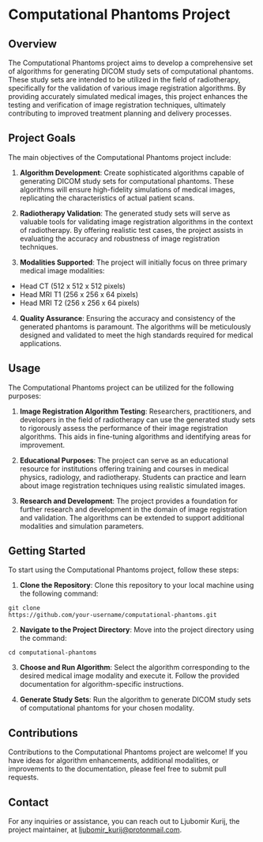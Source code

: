 # Computational Phantoms Project

## Overview

The Computational Phantoms project aims to develop a comprehensive set of
algorithms for generating DICOM study sets of computational phantoms. These
study sets are intended to be utilized in the field of radiotherapy,
specifically for the validation of various image registration algorithms. By
providing accurately simulated medical images, this project enhances the testing
and verification of image registration techniques, ultimately contributing to
improved treatment planning and delivery processes.

## Project Goals

The main objectives of the Computational Phantoms project include:

1. **Algorithm Development**: Create sophisticated algorithms capable of
generating DICOM study sets for computational phantoms. These algorithms will
ensure high-fidelity simulations of medical images, replicating the
characteristics of actual patient scans.

2. **Radiotherapy Validation**: The generated study sets will serve as valuable
tools for validating image registration algorithms in the context of
radiotherapy. By offering realistic test cases, the project assists in
evaluating the accuracy and robustness of image registration techniques.

3. **Modalities Supported**: The project will initially focus on three primary
medical image modalities: 
 - Head CT (512 x 512 x 512 pixels)
 - Head MRI T1 (256 x 256 x 64 pixels)
 - Head MRI T2 (256 x 256 x 64 pixels)

4. **Quality Assurance**: Ensuring the accuracy and consistency of the generated
phantoms is paramount. The algorithms will be meticulously designed and
validated to meet the high standards required for medical applications.

## Usage

The Computational Phantoms project can be utilized for the following purposes:

1. **Image Registration Algorithm Testing**: Researchers, practitioners, and
developers in the field of radiotherapy can use the generated study sets to
rigorously assess the performance of their image registration algorithms. This
aids in fine-tuning algorithms and identifying areas for improvement.

2. **Educational Purposes**: The project can serve as an educational resource
for institutions offering training and courses in medical physics, radiology,
and radiotherapy. Students can practice and learn about image registration
techniques using realistic simulated images.

3. **Research and Development**: The project provides a foundation for further
research and development in the domain of image registration and validation. The
algorithms can be extended to support additional modalities and simulation
parameters.

## Getting Started

To start using the Computational Phantoms project, follow these steps:

1. **Clone the Repository**: Clone this repository to your local machine using
the following command:
 ```
 git clone
https://github.com/your-username/computational-phantoms.git
 ```

2. **Navigate to the Project Directory**: Move into the project directory using
the command:
 ```
 cd computational-phantoms
 ```

3. **Choose and Run Algorithm**: Select the algorithm corresponding to the
desired medical image modality and execute it. Follow the provided documentation
for algorithm-specific instructions.

4. **Generate Study Sets**: Run the algorithm to generate DICOM study sets of
computational phantoms for your chosen modality.

## Contributions

Contributions to the Computational Phantoms project are welcome! If you have
ideas for algorithm enhancements, additional modalities, or improvements to the
documentation, please feel free to submit pull requests.

## Contact

For any inquiries or assistance, you can reach out to Ljubomir Kurij, the
project maintainer, at [ljubomir_kurij@protonmail.com](mailto:ljubomir_kurij@protonmail.com).